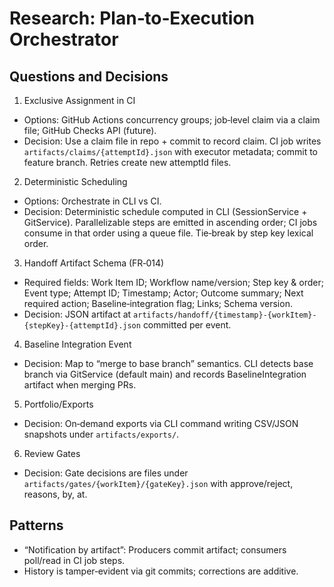 # Research: Plan‑to‑Execution Orchestrator

## Questions and Decisions

1. Exclusive Assignment in CI

- Options: GitHub Actions concurrency groups; job‑level claim via a claim file; GitHub Checks API (future).
- Decision: Use a claim file in repo + commit to record claim. CI job writes `artifacts/claims/{attemptId}.json` with executor metadata; commit to feature branch. Retries create new attemptId files.

2. Deterministic Scheduling

- Options: Orchestrate in CLI vs CI.
- Decision: Deterministic schedule computed in CLI (SessionService + GitService). Parallelizable steps are emitted in ascending order; CI jobs consume in that order using a queue file. Tie‑break by step key lexical order.

3. Handoff Artifact Schema (FR‑014)

- Required fields: Work Item ID; Workflow name/version; Step key & order; Event type; Attempt ID; Timestamp; Actor; Outcome summary; Next required action; Baseline‑integration flag; Links; Schema version.
- Decision: JSON artifact at `artifacts/handoff/{timestamp}-{workItem}-{stepKey}-{attemptId}.json` committed per event.

4. Baseline Integration Event

- Decision: Map to “merge to base branch” semantics. CLI detects base branch via GitService (default main) and records BaselineIntegration artifact when merging PRs.

5. Portfolio/Exports

- Decision: On‑demand exports via CLI command writing CSV/JSON snapshots under `artifacts/exports/`.

6. Review Gates

- Decision: Gate decisions are files under `artifacts/gates/{workItem}/{gateKey}.json` with approve/reject, reasons, by, at.

## Patterns

- “Notification by artifact”: Producers commit artifact; consumers poll/read in CI job steps.
- History is tamper‑evident via git commits; corrections are additive.
